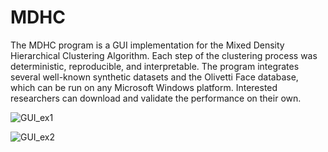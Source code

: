 # MDHC

The MDHC program is a GUI implementation for the Mixed Density Hierarchical Clustering Algorithm. Each step of the clustering process was deterministic, reproducible, and interpretable. The program integrates several well-known synthetic datasets and the Olivetti Face database, which can be run on any Microsoft Windows platform. Interested researchers can download and validate the performance on their own.

![GUI_ex1](E:/Ling/MDHC/GUI_example1.png)

![GUI_ex2](E:/Ling/MDHC/GUI_example2.png)
